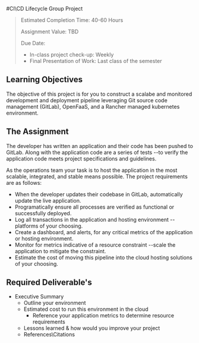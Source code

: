 #CI\CD Lifecycle Group Project <!-- omit in toc -->

> Estimated Completion Time: 40-60 Hours
> 
> Assignment Value: TBD
> 
> Due Date: 
> - In-class project check-up: Weekly
> - Final Presentation of Work: Last class of the semester

## Learning Objectives <!-- omit in toc -->

The objective of this project is for you to construct a scalabe and monitored development and deployment pipeline leveraging Git source code management (GitLab), OpenFaaS, and a Rancher managed kubernetes environment.

## The Assignment

The developer has written an application and their code has been pushed to GitLab. Along with the application code are a series of tests --to verify the application code meets project specifications and guidelines.

As the operations team your task is to host the application in the most scalable, integrated, and stable means possible. The project requirements are as follows:

- When the developer updates their codebase in GitLab, automatically update the live application.
- Programatically ensure all processes are verified as functional or successfully deployed.
- Log all transactions in the application and hosting environment --platforms of your choosing.
- Create a dashboard, and alerts, for any critical metrics of the application or hosting environment.
- Monitor for metrics indicative of a resource constraint --scale the application to mitigate the constraint.
- Estimate the cost of moving this pipeline into the cloud hosting solutions of your choosing.

## Required Deliverable's

- Executive Summary
  - Outline your environment
  - Estimated cost to run this environment in the cloud
    - Reference your application metrics to determine resource requirements
  - Lessons learned & how would you improve your project
  - References\Citations
